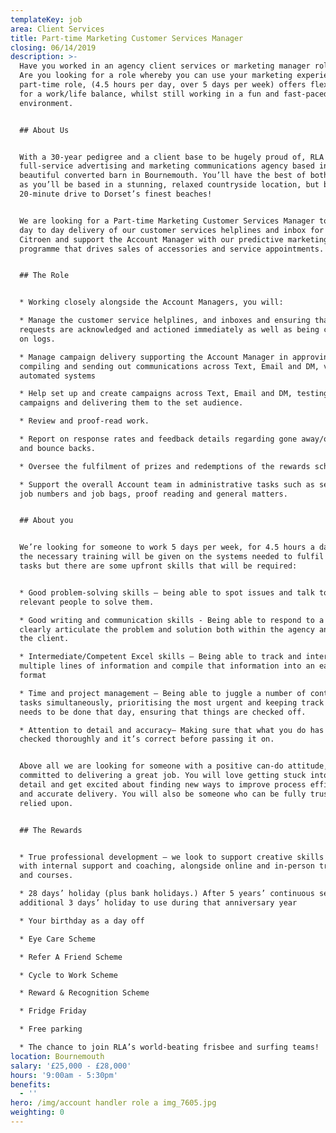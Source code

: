 ```yaml
---
templateKey: job
area: Client Services
title: Part-time Marketing Customer Services Manager
closing: 06/14/2019
description: >-
  Have you worked in an agency client services or marketing manager role before?
  Are you looking for a role whereby you can use your marketing experience? This
  part-time role, (4.5 hours per day, over 5 days per week) offers flexibility
  for a work/life balance, whilst still working in a fun and fast-paced agency
  environment.


  ## About Us


  With a 30-year pedigree and a client base to be hugely proud of, RLA is a
  full-service advertising and marketing communications agency based in a
  beautiful converted barn in Bournemouth. You’ll have the best of both worlds
  as you’ll be based in a stunning, relaxed countryside location, but be just a
  20-minute drive to Dorset’s finest beaches!


  We are looking for a Part-time Marketing Customer Services Manager to run the
  day to day delivery of our customer services helplines and inbox for Peugeot
  Citroen and support the Account Manager with our predictive marketing
  programme that drives sales of accessories and service appointments.


  ## The Role


  * Working closely alongside the Account Managers, you will:

  * Manage the customer service helplines, and inboxes and ensuring that all
  requests are acknowledged and actioned immediately as well as being captured
  on logs.

  * Manage campaign delivery supporting the Account Manager in approving data,
  compiling and sending out communications across Text, Email and DM, via
  automated systems 

  * Help set up and create campaigns across Text, Email and DM, testing the
  campaigns and delivering them to the set audience.

  * Review and proof-read work.

  * Report on response rates and feedback details regarding gone away/opt out
  and bounce backs.

  * Oversee the fulfilment of prizes and redemptions of the rewards scheme

  * Support the overall Account team in administrative tasks such as setting up
  job numbers and job bags, proof reading and general matters.


  ## About you


  We’re looking for someone to work 5 days per week, for 4.5 hours a day. All
  the necessary training will be given on the systems needed to fulfil these
  tasks but there are some upfront skills that will be required:


  * Good problem-solving skills – being able to spot issues and talk to the
  relevant people to solve them.

  * Good writing and communication skills - Being able to respond to a query and
  clearly articulate the problem and solution both within the agency and with
  the client.

  * Intermediate/Competent Excel skills – Being able to track and interpret
  multiple lines of information and compile that information into an easy to use
  format

  * Time and project management – Being able to juggle a number of contacts and
  tasks simultaneously, prioritising the most urgent and keeping track of what
  needs to be done that day, ensuring that things are checked off.

  * Attention to detail and accuracy– Making sure that what you do has been
  checked thoroughly and it’s correct before passing it on. 


  Above all we are looking for someone with a positive can-do attitude, who is
  committed to delivering a great job. You will love getting stuck into the
  detail and get excited about finding new ways to improve process efficiency
  and accurate delivery. You will also be someone who can be fully trusted and
  relied upon.


  ## The Rewards


  * True professional development – we look to support creative skills growth
  with internal support and coaching, alongside online and in-person training
  and courses.

  * 28 days’ holiday (plus bank holidays.) After 5 years’ continuous service, an
  additional 3 days’ holiday to use during that anniversary year

  * Your birthday as a day off

  * Eye Care Scheme

  * Refer A Friend Scheme

  * Cycle to Work Scheme

  * Reward & Recognition Scheme

  * Fridge Friday

  * Free parking

  * The chance to join RLA’s world-beating frisbee and surfing teams!
location: Bournemouth
salary: '£25,000 - £28,000'
hours: '9:00am - 5:30pm'
benefits:
  - ''
hero: /img/account handler role a img_7605.jpg
weighting: 0
---
```


